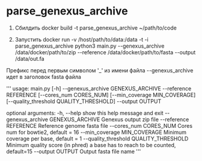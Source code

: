 # parse_genexus_archive
1. Сбилдить
docker build -t parse_genexus_archive ~/path/to/code

2. Запустить
docker run -v /host/path/to/data:/data -t -i parse_genexus_archive python3 main.py --genexus_archive /data/docker/path/to/zip  --reference /data/docker/path/to/fasta --output /data/out.fa

Префикс перед первым символом '_' из имени файла --genexus_archive идет в заголовок fasta файла

''' 
usage: main.py [-h] --genexus_archive GENEXUS_ARCHIVE --reference REFERENCE [--cores_num CORES_NUM] [--min_coverage MIN_COVERAGE] [--quality_threshold QUALITY_THRESHOLD] --output OUTPUT

optional arguments:
  -h, --help            show this help message and exit
  --genexus_archive GENEXUS_ARCHIVE
                        Genexus output zip file
  --reference REFERENCE
                        Reference genome fasta file
  --cores_num CORES_NUM
                        Cores num for bowtie2, default = 16
  --min_coverage MIN_COVERAGE
                        Minimum coverage per base, default = 1
  --quality_threshold QUALITY_THRESHOLD
                        Minimum quality score (in phred) a base has to reach to be counted, default=15
  --output OUTPUT       Output fasta file name
'''
